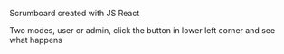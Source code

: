 Scrumboard created with JS React

Two modes, user or admin, click the button in lower left corner and see what happens
